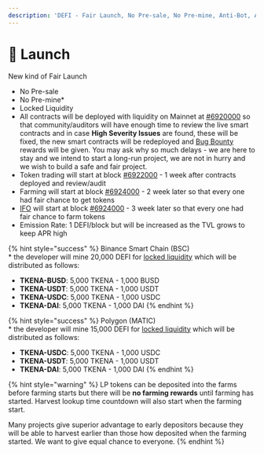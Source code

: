 ```yaml
---
description: 'DEFI - Fair Launch, No Pre-sale, No Pre-mine, Anti-Bot, Anti Whale'
---
```


# 🚀 Launch

New kind of Fair Launch

* No Pre-sale
* No Pre-mine\*
* Locked Liquidity
* All contracts will be deployed with liquidity on Mainnet at [\#6920000](https://testnet.bscscan.com/block/countdown/6922000) so that community/auditors will have enough time to review the live smart contracts and in case **High Severity Issues** are found, these will be fixed, the new smart contracts will be redeployed and [Bug Bounty](security/bug-bounty.md) rewards will be given. You may ask why so much delays - we are here to stay and we intend to start a long-run project, we are not in hurry and we wish to build a safe and fair project.
* Token trading will start at block [\#6922000](https://testnet.bscscan.com/block/countdown/6922000) - 1 week after contracts deployed and review/audit
* Farming will start at block [\#6924000](https://testnet.bscscan.com/block/countdown/6922000) - 2 week later so that every one had fair chance to get tokens
* [IFO](features/tkenb-ifo.md) will start at block [\#6924000](https://testnet.bscscan.com/block/countdown/6922000) - 3 week later so that every one had fair chance to farm tokens
* Emission Rate: 1 DEFI/block but will be increased as the TVL grows to keep APR high

{% hint style="success" %}
Binance Smart Chain \(BSC\)  
\* the developer will mine 20,000 DEFI for [locked liquidity](features/locked-liquidity.md) which will be distributed as follows:

* **TKENA-BUSD**: 5,000 TKENA - 1,000 BUSD
* **TKENA-USDT**: 5,000 TKENA - 1,000 USDT
* **TKENA-USDC**: 5,000 TKENA - 1,000 USDC
* **TKENA-DAI**:     5,000 TKENA - 1,000 DAI
{% endhint %}

{% hint style="success" %}
Polygon \(MATIC\)  
\* the developer will mine 15,000 DEFI for [locked liquidity](features/locked-liquidity.md) which will be distributed as follows:

* **TKENA-USDC**: 5,000 TKENA - 1,000 USDC
* **TKENA-USDT**: 5,000 TKENA - 1,000 USDT
* **TKENA-DAI**:     5,000 TKENA - 1,000 DAI
{% endhint %}

{% hint style="warning" %}
LP tokens can be deposited into the farms before farming starts but there will be **no farming rewards** until farming has started. Harvest lookup time countdown will also start when the farming start.

Many projects give superior advantage to early depositors because they will be able to harvest earlier than those how deposited when the farming started. We want to give equal chance to everyone.
{% endhint %}

​

​

​

